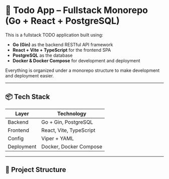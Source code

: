 # 📝 Todo App – Fullstack Monorepo (Go + React + PostgreSQL)

This is a fullstack TODO application built using:

- **Go (Gin)** as the backend RESTful API framework
- **React + Vite + TypeScript** for the frontend SPA
- **PostgreSQL** as the database
- **Docker & Docker Compose** for development and deployment

Everything is organized under a monorepo structure to make development and deployment easier.

---

## 📦 Tech Stack

| Layer      | Technology                 |
|------------|----------------------------|
| Backend    | Go + Gin, PostgreSQL       |
| Frontend   | React, Vite, TypeScript    |
| Config     | Viper + YAML               |
| Deployment | Docker, Docker Compose     |

---

## 📁 Project Structure

